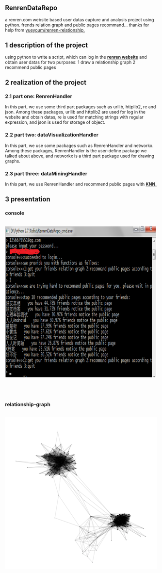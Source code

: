 ﻿<h2>
<a name="RenrenDataRepo" class="anchor" href="#RenrenDataRepo"><span class="octicon octicon-link"></span></a>RenrenDataRepo</h2>
<p>a renren.com website based user datas capture and analysis project using python.
frends relation graph and public pages recommand...
thanks for help from <a href="https://github.com/yueyoum/renren-relationship">yueyoum/renren-relationship.</a></p>

<h2>
<a name="description" class="anchor" href="#description"><span class="octicon octicon-link"></span></a>1 description of the project</h2>

<p>using python to write a script, which can log in the <a href="http://www.renren.com"><strong>renren website</strong></a> and obtain user datas for two purposes:
1 draw a relationship graph 2 recommend public pages</p>


<h2>
<a name="realization" class="anchor" href="#realization"><span class="octicon octicon-link"></span></a>2 realization of the project</h2>


<h3>
<a name="model 1" class="anchor" href="#model-1"><span class="octicon octicon-link"></span></a>2.1 part one: RenrenHandler</h3>
<p>In this part, we use some third part packages such as urllib, httplib2, re and json. Among these packages, urllib and httplib2 are used for log in the website and obtain datas, re is used for
matching strings with regular expression, and json is used for storage of object.
</p>

<h3>
<a name="model 2" class="anchor" href="#model-2"><span class="octicon octicon-link"></span></a>2.2 part two: dataVisualizationHandler</h3>
<p>In this part, we use some packages such as RenrenHandler and networkx. Among these packages, RenrenHandler is the user-define package we talked about above,
and networkx is a third part package used for drawing graphs.
</p>

<h3>
<a name="model 3" class="anchor" href="#model-3"><span class="octicon octicon-link"></span></a>2.3 part three: dataMiningHandler</h3>
<p>In this part, we use RenrenHandler and recommend public pages with <a href="http://en.m.wikipedia.org/wiki/K-nearest_neighbors_algorithm"><strong>KNN.</strong></a></p>


<h2>
<a name="presentation" class="anchor" href="#presentation"><span class="octicon octicon-link"></span></a>3 presentation</h2>
<h3>
	<p>console</p></h3>
&nbsp;&nbsp;&nbsp;&nbsp;<img src="./image/console_picture.png" height="500" width="500" alt="console"></img>
<br><br><br><br>

<h3>
	<p>relationship-graph</p></h3>
&nbsp;&nbsp;&nbsp;&nbsp;<img src="./image/RelationshipGraph.png" height="500" width="500" alt="relationship-graph"></img>
<br><br><br><br>